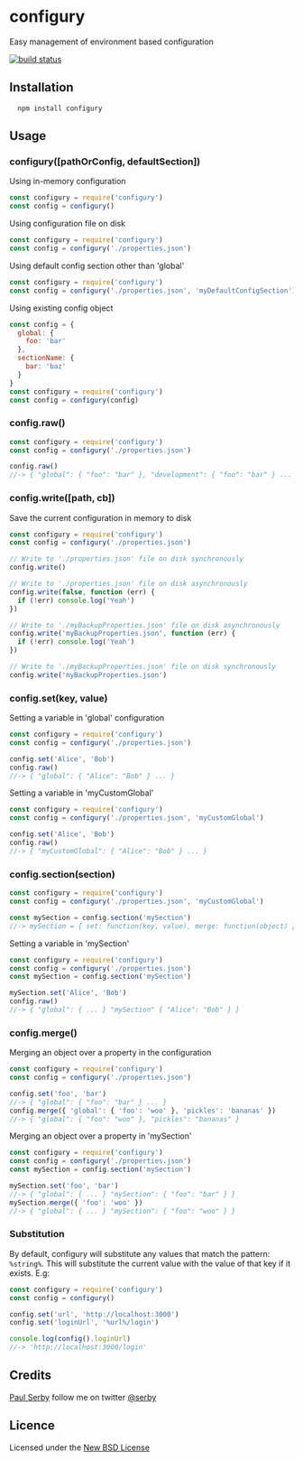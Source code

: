 # configury

Easy management of environment based configuration

[![build status](https://secure.travis-ci.org/serby/configury.png)](http://travis-ci.org/serby/configury)

## Installation

      npm install configury

## Usage

### configury([pathOrConfig, defaultSection])

Using in-memory configuration

```js
const configury = require('configury')
const config = configury()

```

Using configuration file on disk


```js
const configury = require('configury')
const config = configury('./properties.json')

```

Using default config section other than 'global'

```js
const configury = require('configury')
const config = configury('./properties.json', 'myDefaultConfigSection')

```

Using existing config object

```js
const config = {
  global: {
    foo: 'bar'
  },
  sectionName: {
    bar: 'baz'
  }
}
const configury = require('configury')
const config = configury(config)

```

### config.raw()

```js
const configury = require('configury')
const config = configury('./properties.json')

config.raw()
//-> { "global": { "foo": "bar" }, "development": { "foo": "bar" } ... }

```

### config.write([path, cb])
Save the current configuration in memory to disk

```js
const configury = require('configury')
const config = configury('./properties.json')

// Write to './properties.json' file on disk synchronously
config.write()

// Write to './properties.json' file on disk asynchronously
config.write(false, function (err) {
  if (!err) console.log('Yeah')
})

// Write to './myBackupProperties.json' file on disk asynchronously
config.write('myBackupProperties.json', function (err) {
  if (!err) console.log('Yeah')
})

// Write to './myBackupProperties.json' file on disk synchronously
config.write('myBackupProperties.json')

```

### config.set(key, value)
Setting a variable in 'global' configuration

```js
const configury = require('configury')
const config = configury('./properties.json')

config.set('Alice', 'Bob')
config.raw()
//-> { "global": { "Alice": "Bob" } ... }

```

Setting a variable in 'myCustomGlobal'

```js
const configury = require('configury')
const config = configury('./properties.json', 'myCustomGlobal')

config.set('Alice', 'Bob')
config.raw()
//-> { "myCustomGlobal": { "Alice": "Bob" } ... }

```

### config.section(section)

```js
const configury = require('configury')
const config = configury('./properties.json', 'myCustomGlobal')

const mySection = config.section('mySection')
//-> mySection = { set: function(key, value), merge: function(object) }

```

Setting a variable in 'mySection'

```js
const configury = require('configury')
const config = configury('./properties.json')
const mySection = config.section('mySection')

mySection.set('Alice', 'Bob')
config.raw()
//-> { "global": { ... } "mySection" { "Alice": "Bob" } }

```

### config.merge()

Merging an object over a property in the configuration

```js
const configury = require('configury')
const config = configury('./properties.json')

config.set('foo', 'bar')
//-> { "global": { "foo": "bar" } ... }
config.merge({ 'global': { 'foo': 'woo' }, 'pickles': 'bananas' })
//-> { "global": { "foo": "woo" }, "pickles": "bananas" }

```

Merging an object over a property in 'mySection'

```js
const configury = require('configury')
const config = configury('./properties.json')
const mySection = config.section('mySection')

mySection.set('foo', 'bar')
//-> { "global": { ... } "mySection": { "foo": "bar" } }
mySection.merge({ 'foo': 'woo' })
//-> { "global": { ... } "mySection": { "foo": "woo" } }

```

### Substitution

By default, configury will substitute any values that match the pattern: `%string%`. This will substitute the current value with the value of that key if it exists. E.g:

```js
const configury = require('configury')
const config = configury()

config.set('url', 'http://localhost:3000')
config.set('loginUrl', '%url%/login')

console.log(config().loginUrl)
//-> 'http://localhost:3000/login'
```

## Credits
[Paul Serby](https://github.com/serby/) follow me on twitter [@serby](http://twitter.com/serby)

## Licence
Licensed under the [New BSD License](http://opensource.org/licenses/bsd-license.php)
